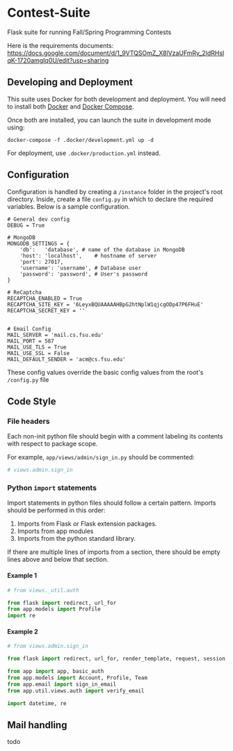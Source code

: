 # Contest-Suite
Flask suite for running Fall/Spring Programming Contests

Here is the requirements documents:
https://docs.google.com/document/d/1_9VTQSOmZ_X8lVzaUFmRy_2ldRHsIqK-1720amgIq0U/edit?usp=sharing

## Developing and Deployment
This suite uses Docker for both development and deployment. You will need to
install both [Docker](https://www.docker.com/community-edition) and [Docker Compose](https://docs.docker.com/compose/install/).

Once both are installed, you can launch the suite in development mode using:
```
docker-compose -f .docker/development.yml up -d
```

For deployment, use `.docker/production.yml` instead. 


## Configuration
Configuration is handled by creating a `/instance` folder in the project's
root directory. Inside, create a file `config.py` in which to declare
the required variables. Below is a sample configuration.

```
# General dev config
DEBUG = True

# MongoDB
MONGODB_SETTINGS = {
	'db':   'database',	# name of the database in MongoDB
	'host': 'localhost', 	# hostname of server
	'port': 27017,
    'username': 'username',	# Database user
    'password': 'password',	# User's password
}

# ReCaptcha
RECAPTCHA_ENABLED = True
RECAPTCHA_SITE_KEY = '6LeyxBQUAAAAAHBpG2htNplW1qjcgODp47P6FHuE'
RECAPTCHA_SECRET_KEY = ''


# Email Config
MAIL_SERVER = 'mail.cs.fsu.edu'
MAIL_PORT = 587
MAIL_USE_TLS = True
MAIL_USE_SSL = False
MAIL_DEFAULT_SENDER = 'acm@cs.fsu.edu'

```

These config values override the basic config values from the root's
`/config.py` file


## Code Style

### File headers
Each non-init python file should begin with a comment labeling its contents
with respect to package scope.

For example, `app/views/admin/sign_in.py` should be commented:
```python
# views.admin.sign_in

```

### Python `import` statements
Import statements in python files should follow a certain pattern. Imports
should be performed in this order:

1. Imports from Flask or Flask extension packages.
2. Imports from app modules
3. Imports from the python standard library.

If there are multiple lines of imports from a section, there should be empty
lines above and below that section.

#### Example 1
```python
# from views._util.auth

from flask import redirect, url_for
from app.models import Profile
import re

```

#### Example 2
```python
# from views.admin.sign_in

from flask import redirect, url_for, render_template, request, session

from app import app, basic_auth
from app.models import Account, Profile, Team
from app.email import sign_in_email
from app.util.views.auth import verify_email

import datetime, re

```


## Mail handling
todo

